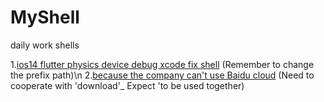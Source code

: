 # MyShell
daily work shells

 
1.[ios14 flutter physics device debug xcode fix shell](https://github.com/Wbqqqq/MyShell/blob/main/iOS_14_flutter_attach_fix.sh) (Remember to change the prefix path)\n
2.[because the company can't use Baidu cloud](https://github.com/Wbqqqq/MyShell/blob/main/start_download) (Need to cooperate with 'download'_ Expect 'to be used together)
